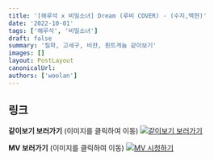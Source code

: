 ```yaml
---
title: '[해루석 x 비밀소녀] Dream (루비 COVER) - (수지,백현)'
date: '2022-10-01'
tags: ['해루석', '비밀소녀']
draft: false
summary: '릴파, 고세구, 비챤, 뢴트게늄 같이보기'
images: []
layout: PostLayout
canonicalUrl:
authors: ['woolan']
---
```


## 링크

**같이보기 보러가기** (이미지를 클릭하여 이동)
[![같이보기 보러가기](https://cdn.discordapp.com/attachments/1135756712759013437/1135758630910697602/banner.png)](https://cafe.naver.com/steamindiegame/7878745)

**MV 보러가기** (이미지를 클릭하여 이동)
[![MV 시청하기](https://i.ytimg.com/vi/zUc05XknaIk/maxresdefault.jpg)](https://youtu.be/zUc05XknaIk)
